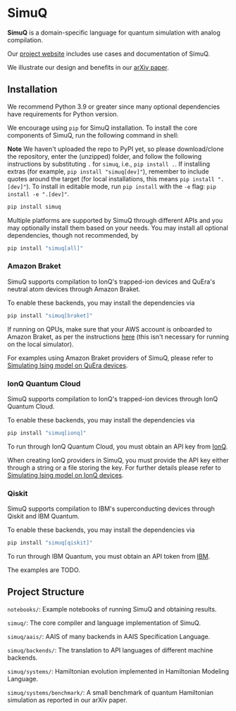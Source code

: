 # SimuQ

**SimuQ** is a domain-specific language for quantum simulation with analog compilation.

Our [project website](https://pickspeng.github.io/SimuQ/) includes use cases and documentation of SimuQ.

We illustrate our design and benefits in our [arXiv paper](https://arxiv.org/abs/2303.02775).

## Installation

We recommend Python 3.9 or greater since many optional dependencies have requirements for Python version.

We encourage using `pip` for SimuQ installation. To install the core components of SimuQ, run the following command in shell:

**Note** We haven't uploaded the repo to PyPI yet, so please download/clone the repository, enter the (unzipped) folder, and follow the following instructions by substituting `.` for `simuq`, i.e., `pip install .`. If installing extras (for example, `pip install "simuq[dev]"`), remember to include quotes around the target (for local installations, this means `pip install ".[dev]"`). To install in editable mode, run `pip install` with the `-e` flag: `pip install -e ".[dev]"`.

```bash
pip install simuq
```

Multiple platforms are supported by SimuQ through different APIs and you may optionally install them based on your needs. You may install all optional dependencies, though not recommended, by

```bash
pip install "simuq[all]"
```

### Amazon Braket

SimuQ supports compilation to IonQ's trapped-ion devices and QuEra's neutral atom devices through Amazon Braket.

To enable these backends, you may install the dependencies via

```bash
pip install "simuq[braket]"
```

If running on QPUs, make sure that your AWS account is onboarded to Amazon Braket, as per the instructions [here](https://github.com/amazon-braket/amazon-braket-sdk-python#prerequisites) (this isn't necessary for running on the local simulator).

For examples using Amazon Braket providers of SimuQ, please refer to [Simulating Ising model on QuEra devices](https://github.com/PicksPeng/SimuQ/blob/main/notebooks/ising_quera.ipynb).

### IonQ Quantum Cloud

SimuQ supports compilation to IonQ's trapped-ion devices through IonQ Quantum Cloud.

To enable these backends, you may install the dependencies via

```bash
pip install "simuq[ionq]"
```

To run through IonQ Quantum Cloud, you must obtain an API key from [IonQ](https://ionq.com/quantum-cloud).

When creating IonQ providers in SimuQ, you must provide the API key either through a string or a file storing the key. For further details please refer to [Simulating Ising model on IonQ devices](https://github.com/PicksPeng/SimuQ/blob/main/notebooks/ising_ionq.ipynb).

### Qiskit

SimuQ supports compilation to IBM's superconducting devices through Qiskit and IBM Quantum.

To enable these backends, you may install the dependencies via

```bash
pip install "simuq[qiskit]"
```

To run through IBM Quantum, you must obtain an API token from [IBM](https://quantum-computing.ibm.com/).

The examples are TODO.

## Project Structure

`notebooks/`: Example notebooks of running SimuQ and obtaining results.

`simuq/`: The core compiler and language implementation of SimuQ.

`simuq/aais/`: AAIS of many backends in AAIS Specification Language.

`simuq/backends/`: The translation to API languages of different machine backends.

`simuq/systems/`: Hamiltonian evolution implemented in Hamiltonian Modeling Language.

`simuq/systems/benchmark/`: A small benchmark of quantum Hamiltonian simulation as reported in our arXiv paper.



